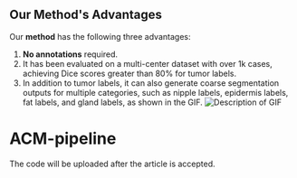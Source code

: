 ## Our Method's Advantages

Our **method** has the following three advantages:

1. **No annotations** required.
2. It has been evaluated on a multi-center dataset with over 1k cases, achieving Dice scores greater than 80% for tumor labels.
3. In addition to tumor labels, it can also generate coarse segmentation outputs for multiple categories, such as nipple labels, epidermis labels, fat labels, and gland labels, as shown in the GIF.
![Description of GIF](https://github.com/Ho-Garfield/ACM-pipeline/blob/main/multi.gif)


# ACM-pipeline
The code will be uploaded after the article is accepted.




